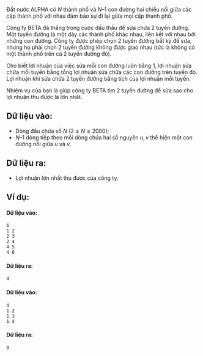 Đất nước ALPHA có $N$ thành phố và $N – 1$ con đường hai chiều nối giữa các cặp thành phố với nhau đảm bảo sự đi lại giữa mọi cặp thanh phố.

Công ty BETA đã thắng trong cuộc đấu thầu để sửa chửa $2$ tuyến đường. Một tuyến đường là một dãy các thành phố khác nhau, liên kết với nhau bởi những con đường. Công ty được phép chọn $2$ tuyến đường bất kỳ để sửa, nhưng họ phải chọn $2$ tuyến đường không được giao nhau (tức là không có một thành phố trên cả $2$ tuyến đường đó).

Cho biết lợi nhuận của việc sửa mỗi con đường luôn bằng $1$, lợi nhuận sửa chữa mỗi tuyến bằng tổng lợi nhuận sửa chữa các con đường trên tuyến đó. Lợi nhuận khi sửa chữa $2$ tuyến đường bằng tích của lợi nhuận mỗi tuyến.

Nhiệm vụ của bạn là giúp công ty BETA tìm $2$ tuyến đường để sửa sao cho lợi nhuận thu được là lớn nhất.

## Dữ liệu vào:
- Dòng đầu chứa số $N\ (2 ≤ N ≤ 2000)$;
- $N – 1$ dòng tiếp theo mỗi dòng chứa hai số nguyên $u, v$ thể hiện một con đường nối giữa $u$ và $v$.

## Dữ liệu ra:
- Lợi nhuận lớn nhất thu được của công ty.

## Ví dụ:
#### Dữ liệu vào:
```
6
1 2
2 3
2 4
4 5
4 6
```

#### Dữ liệu ra:
```
4
```

#### Dữ liệu vào:
```
4
1 2
1 3
1 4
```

#### Dữ liệu ra:
```
0
```